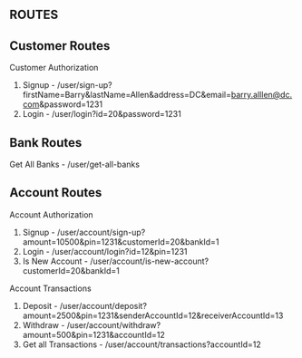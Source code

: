 ## ROUTES

## Customer Routes
  Customer Authorization
  1. Signup - /user/sign-up?firstName=Barry&lastName=Allen&address=DC&email=barry.alllen@dc.com&password=1231
  2. Login - /user/login?id=20&password=1231

## Bank Routes
  Get All Banks - /user/get-all-banks

## Account Routes
  Account Authorization
  1. Signup - /user/account/sign-up?amount=10500&pin=1231&customerId=20&bankId=1
  2. Login - /user/account/login?id=12&pin=1231
  3. Is New Account - /user/account/is-new-account?customerId=20&bankId=1

  Account Transactions
  1. Deposit - /user/account/deposit?amount=2500&pin=1231&senderAccountId=12&receiverAccountId=13
  2. Withdraw - /user/account/withdraw?amount=500&pin=1231&accountId=12
  3. Get all Transactions - /user/account/transactions?accountId=12
